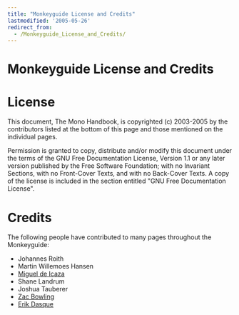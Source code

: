 ```yaml
---
title: "Monkeyguide License and Credits"
lastmodified: '2005-05-26'
redirect_from:
  - /Monkeyguide_License_and_Credits/
---
```


Monkeyguide License and Credits
===============================

License
=======

This document, The Mono Handbook, is copyrighted (c) 2003-2005 by the contributors listed at the bottom of this page and those mentioned on the individual pages.

Permission is granted to copy, distribute and/or modify this document under the terms of the GNU Free Documentation License, Version 1.1 or any later version published by the Free Software Foundation; with no Invariant Sections, with no Front-Cover Texts, and with no Back-Cover Texts. A copy of the license is included in the section entitled "GNU Free Documentation License".

Credits
=======

The following people have contributed to many pages throughout the Monkeyguide:

-   Johannes Roith
-   Martin Willemoes Hansen
-   [Miguel de Icaza](/User:Miguel)
-   Shane Landrum
-   Joshua Tauberer
-   [Zac Bowling](/User:ZacBowling)
-   [Erik Dasque](/User:Edasque)


